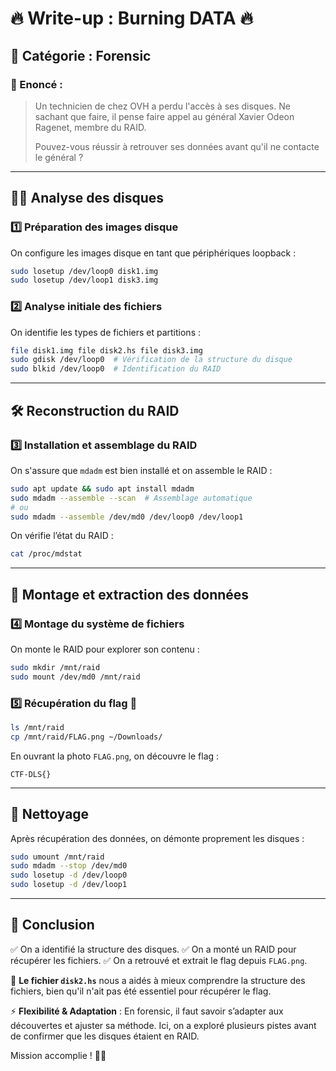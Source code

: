 # 🔥 Write-up : Burning DATA 🔥

## 📌 Catégorie : Forensic

### 📝 Enoncé :
> Un technicien de chez OVH a perdu l'accès à ses disques. Ne sachant que faire, il pense faire appel au général Xavier Odeon Ragenet, membre du RAID.
>
> Pouvez-vous réussir à retrouver ses données avant qu'il ne contacte le général ?

---

## 🕵️‍♂️ Analyse des disques

### 1️⃣ Préparation des images disque
On configure les images disque en tant que périphériques loopback :
```bash
sudo losetup /dev/loop0 disk1.img
sudo losetup /dev/loop1 disk3.img
```

### 2️⃣ Analyse initiale des fichiers
On identifie les types de fichiers et partitions :
```bash
file disk1.img file disk2.hs file disk3.img
sudo gdisk /dev/loop0  # Vérification de la structure du disque
sudo blkid /dev/loop0  # Identification du RAID
```

---

## 🛠️ Reconstruction du RAID

### 3️⃣ Installation et assemblage du RAID
On s'assure que `mdadm` est bien installé et on assemble le RAID :
```bash
sudo apt update && sudo apt install mdadm
sudo mdadm --assemble --scan  # Assemblage automatique
# ou
sudo mdadm --assemble /dev/md0 /dev/loop0 /dev/loop1
```

On vérifie l’état du RAID :
```bash
cat /proc/mdstat
```

---

## 📂 Montage et extraction des données

### 4️⃣ Montage du système de fichiers
On monte le RAID pour explorer son contenu :
```bash
sudo mkdir /mnt/raid
sudo mount /dev/md0 /mnt/raid
```

### 5️⃣ Récupération du flag 🎯
```bash
ls /mnt/raid
cp /mnt/raid/FLAG.png ~/Downloads/
```

En ouvrant la photo `FLAG.png`, on découvre le flag :
```
CTF-DLS{}
```

---

## 🧹 Nettoyage
Après récupération des données, on démonte proprement les disques :
```bash
sudo umount /mnt/raid
sudo mdadm --stop /dev/md0
sudo losetup -d /dev/loop0
sudo losetup -d /dev/loop1
```

---

## 🏁 Conclusion

✅ On a identifié la structure des disques.
✅ On a monté un RAID pour récupérer les fichiers.
✅ On a retrouvé et extrait le flag depuis `FLAG.png`.

🔎 **Le fichier `disk2.hs`** nous a aidés à mieux comprendre la structure des fichiers, bien qu'il n'ait pas été essentiel pour récupérer le flag.

⚡ **Flexibilité & Adaptation** : En forensic, il faut savoir s’adapter aux découvertes et ajuster sa méthode. Ici, on a exploré plusieurs pistes avant de confirmer que les disques étaient en RAID.

Mission accomplie ! 🚀🔥

